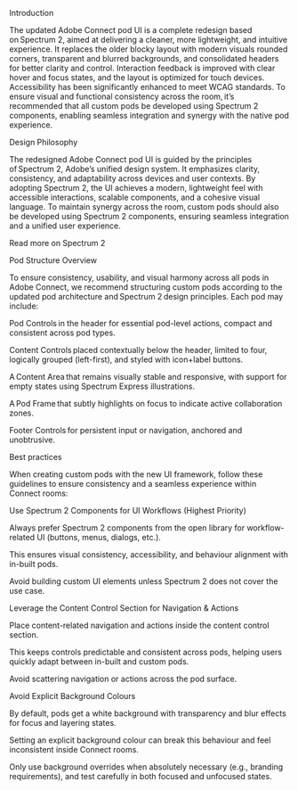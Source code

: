 Introduction 

The updated Adobe Connect pod UI is a complete redesign based on Spectrum 2, aimed at delivering a cleaner, more lightweight, and intuitive experience. It replaces the older blocky layout with modern visuals rounded corners, transparent and blurred backgrounds, and consolidated headers for better clarity and control. Interaction feedback is improved with clear hover and focus states, and the layout is optimized for touch devices. Accessibility has been significantly enhanced to meet WCAG standards. To ensure visual and functional consistency across the room, it’s recommended that all custom pods be developed using Spectrum 2 components, enabling seamless integration and synergy with the native pod experience. 

Design Philosophy 

The redesigned Adobe Connect pod UI is guided by the principles of Spectrum 2, Adobe’s unified design system. It emphasizes clarity, consistency, and adaptability across devices and user contexts. By adopting Spectrum 2, the UI achieves a modern, lightweight feel with accessible interactions, scalable components, and a cohesive visual language. To maintain synergy across the room, custom pods should also be developed using Spectrum 2 components, ensuring seamless integration and a unified user experience. 

 
Read more on Spectrum 2 

 
Pod Structure Overview 

To ensure consistency, usability, and visual harmony across all pods in Adobe Connect, we recommend structuring custom pods according to the updated pod architecture and Spectrum 2 design principles. Each pod may include: 

Pod Controls in the header for essential pod-level actions, compact and consistent across pod types. 

Content Controls placed contextually below the header, limited to four, logically grouped (left-first), and styled with icon+label buttons. 

A Content Area that remains visually stable and responsive, with support for empty states using Spectrum Express illustrations. 

A Pod Frame that subtly highlights on focus to indicate active collaboration zones. 

Footer Controls for persistent input or navigation, anchored and unobtrusive. 

 
Best practices

When creating custom pods with the new UI framework, follow these guidelines to ensure consistency and a seamless experience within Connect rooms: 

Use Spectrum 2 Components for UI Workflows (Highest Priority) 

Always prefer Spectrum 2 components from the open library for workflow-related UI (buttons, menus, dialogs, etc.). 

This ensures visual consistency, accessibility, and behaviour alignment with in-built pods. 

Avoid building custom UI elements unless Spectrum 2 does not cover the use case. 

Leverage the Content Control Section for Navigation & Actions 

Place content-related navigation and actions inside the content control section. 

This keeps controls predictable and consistent across pods, helping users quickly adapt between in-built and custom pods. 

Avoid scattering navigation or actions across the pod surface. 

Avoid Explicit Background Colours 

By default, pods get a white background with transparency and blur effects for focus and layering states. 

Setting an explicit background colour can break this behaviour and feel inconsistent inside Connect rooms. 

Only use background overrides when absolutely necessary (e.g., branding requirements), and test carefully in both focused and unfocused states. 
